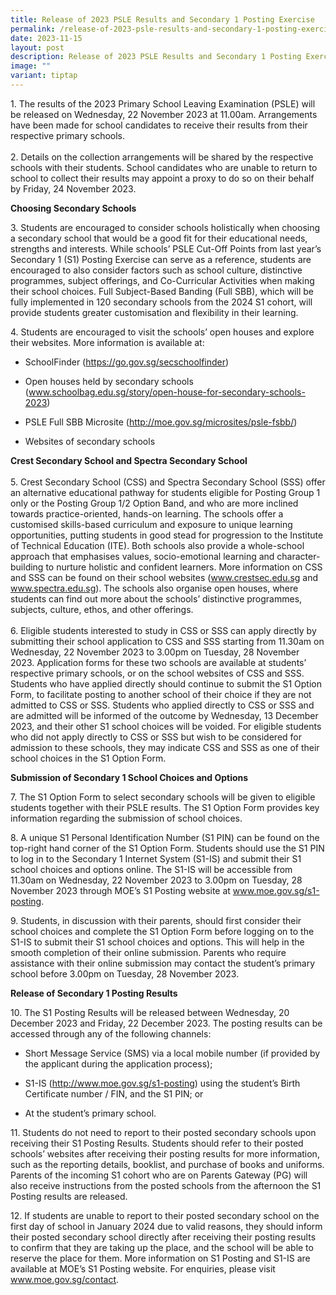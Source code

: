 ```yaml
---
title: Release of 2023 PSLE Results and Secondary 1 Posting Exercise
permalink: /release-of-2023-psle-results-and-secondary-1-posting-exercise/
date: 2023-11-15
layout: post
description: Release of 2023 PSLE Results and Secondary 1 Posting Exercise
image: ""
variant: tiptap
---
```

<p>1. The results of the 2023 Primary School Leaving Examination (PSLE) will
be released on Wednesday, 22 November 2023 at 11.00am. Arrangements have
been made for school candidates to receive their results from their respective
primary schools.
<br>
<br>2. Details on the collection arrangements will be shared by the respective
schools with their students. School candidates who are unable to return
to school to collect their results may appoint a proxy to do so on their
behalf by Friday, 24 November 2023.&nbsp;</p>
<p><strong>Choosing Secondary Schools</strong>
</p>
<p>3. Students are encouraged to consider schools holistically when choosing
a secondary school that would be a good fit for their educational needs,
strengths and interests. While schools’ PSLE Cut-Off Points from last year’s
Secondary 1 (S1) Posting Exercise can serve as a reference, students are
encouraged to also consider factors such as school culture, distinctive
programmes, subject offerings, and Co-Curricular Activities when making
their school choices. Full Subject-Based Banding (Full SBB), which will
be fully implemented in 120 secondary schools from the 2024 S1 cohort,
will provide students greater customisation and flexibility in their learning.</p>
<p>4. Students are encouraged to visit the schools’ open houses and explore
their websites. More information is available at:</p>
<ul data-tight="true" class="tight">
<li>
<p>SchoolFinder (<a href="https://go.gov.sg/secschoolfinder" rel="noopener noreferrer nofollow" target="_blank">https://go.gov.sg/secschoolfinder</a>)</p>
</li>
<li>
<p>Open houses held by secondary schools (<a href="www.schoolbag.edu.sg/story/open-house-for-secondary-schools-2023" rel="noopener noreferrer nofollow" target="_blank">www.schoolbag.edu.sg/story/open-house-for-secondary-schools-2023</a>)</p>
</li>
<li>
<p>PSLE Full SBB Microsite (<a href="moe.gov.sg/microsites/psle-fsbb/" rel="noopener noreferrer nofollow" target="_blank">http://moe.gov.sg/microsites/psle-fsbb/</a>)</p>
</li>
<li>
<p>Websites of secondary schools</p>
</li>
</ul>
<p><strong>Crest Secondary School and Spectra Secondary School </strong>
<br>
<br>5. Crest Secondary School (CSS) and Spectra Secondary School (SSS) offer
an alternative educational pathway for students eligible for Posting Group
1 only or the Posting Group 1/2 Option Band, and who are more inclined
towards practice-oriented, hands-on learning. The schools offer a customised
skills-based curriculum and exposure to unique learning opportunities,
putting students in good stead for progression to the Institute of Technical
Education (ITE). Both schools also provide a whole-school approach that
emphasises values, socio-emotional learning and character-building to nurture
holistic and confident learners. More information on CSS and SSS can be
found on their school websites (<a href="http://www.crestsec.edu.sg/" rel="noopener noreferrer nofollow" target="_blank">www.crestsec.edu.sg</a> and <a href="http://www.spectra.edu.sg/" rel="noopener noreferrer nofollow" target="_blank">www.spectra.edu.sg</a>).
The schools also organise open houses, where students can find out more
about the schools’ distinctive programmes, subjects, culture, ethos, and
other offerings.
<br>
<br>6. Eligible students interested to study in CSS or SSS can apply directly
by submitting their school application to CSS and SSS starting from 11.30am
on Wednesday, 22 November 2023 to 3.00pm on Tuesday, 28 November 2023.
Application forms for these two schools are available at students’ respective
primary schools, or on the school websites of CSS and SSS. Students who
have applied directly should continue to submit the S1 Option Form, to
facilitate posting to another school of their choice if they are not admitted
to CSS or SSS. Students who applied directly to CSS or SSS and are admitted
will be informed of the outcome by Wednesday, 13 December 2023, and their
other S1 school choices will be voided. For eligible students who did not
apply directly to CSS or SSS but wish to be considered for admission to
these schools, they may indicate CSS and SSS as one of their school choices
in the S1 Option Form.</p>
<p><strong>Submission of Secondary 1 School Choices and Options</strong>
</p>
<p>7. The S1 Option Form to select secondary schools will be given to eligible
students together with their PSLE results. The S1 Option Form provides
key information regarding the submission of school choices.
<br>
</p>
<p>8. A unique S1 Personal Identification Number (S1 PIN) can be found on
the top-right hand corner of the S1 Option Form. Students should use the
S1 PIN to log in to the Secondary 1 Internet System (S1-IS) and submit
their S1 school choices and options online. The S1-IS will be accessible
from 11.30am on Wednesday, 22 November 2023 to 3.00pm on Tuesday, 28 November
2023 through MOE’s S1 Posting website at <a href="http://www.moe.gov.sg/s1-posting" rel="noopener noreferrer nofollow" target="_blank">www.moe.gov.sg/s1-posting</a>.</p>
<p>9. Students, in discussion with their parents, should first consider their
school choices and complete the S1 Option Form before logging on to the
S1-IS to submit their S1 school choices and options. This will help in
the smooth completion of their online submission. Parents who require assistance
with their online submission may contact the student’s primary school before
3.00pm on Tuesday, 28 November 2023.</p>
<p><strong>Release of Secondary 1 Posting Results</strong>
</p>
<p>10. The S1 Posting Results will be released between Wednesday, 20 December
2023 and Friday, 22 December 2023. The posting results can be accessed
through any of the following channels:</p>
<ul data-tight="true" class="tight">
<li>
<p>Short Message Service (SMS) via a local mobile number (if provided by
the applicant during the application process);</p>
</li>
<li>
<p>S1-IS (<a href="www.moe.gov.sg/s1-posting" rel="noopener noreferrer nofollow" target="_blank">http://www.moe.gov.sg/s1-posting</a>)
using the student’s Birth Certificate number / FIN, and the S1 PIN; or</p>
</li>
<li>
<p>At the student’s primary school.</p>
</li>
</ul>
<p>11. Students do not need to report to their posted secondary schools upon
receiving their S1 Posting Results. Students should refer to their posted
schools’ websites after receiving their posting results for more information,
such as the reporting details, booklist, and purchase of books and uniforms.
Parents of the incoming S1 cohort who are on Parents Gateway (PG) will
also receive instructions from the posted schools from the afternoon the
S1 Posting results are released.</p>
<p>12. If students are unable to report to their posted secondary school
on the first day of school in January 2024 due to valid reasons, they should
inform their posted secondary school directly after receiving their posting
results to confirm that they are taking up the place, and the school will
be able to reserve the place for them. More information on S1 Posting and
S1-IS are available at MOE’s&nbsp;S1 Posting website. For enquiries, please
visit <a href="http://www.moe.gov.sg/contact" rel="noopener noreferrer nofollow" target="_blank">www.moe.gov.sg/contact</a>.</p>